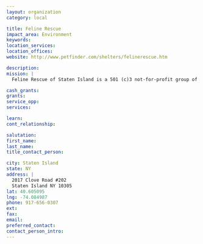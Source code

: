 ```yaml
---
layout: organization
category: local

title: Feline Rescue
impact_area: Environment
keywords: 
location_services: 
location_offices: 
website: http://www.petfinder.com/shelters/felinerescue.htm

description: 
mission: |
  Feline Rescue of Staten Island is a 501 (c)3 not-for-profit group of volunteers responsible for aiding, fostering and providing care to Animal control surrendered felines. We currently have 2 foster homes and therefore are not able to save all animals. The cats are rescued from 'high-kill' shelters ONLY and sadly, we are not able to save every animal.. All animals brought to Feline Rescue are temperament tested, brought to a veterinarian and tested for common diseases, given full vaccinations and spay/neutered. Volunteers assist in fostering and giving the cats Tender Loving Care they desperately need while they wait to be adopted into permanent homes.

cash_grants: 
grants: 
service_opp: 
services: 

learn: 
cont_relationship: 

salutation: 
first_name: 
last_name: 
title_contact_person: 

city: Staten Island
state: NY
address: |
  2017 Clove Road #202    
  Staten Island NY 10305
lat: 40.605095
lng: -74.084987
phone: 917-656-0307
ext: 
fax: 
email: 
preferred_contact: 
contact_person_intro: 
---
```

